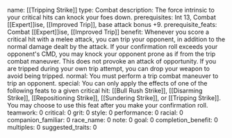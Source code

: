 name: [[Tripping Strike]]
type: Combat
description: The force intrinsic to your critical hits can knock your foes down.
prerequisites: Int 13, Combat [[Expert]]ise, [[Improved Trip]], base attack bonus +9.
prerequisite_feats: Combat [[Expert]]ise, [[Improved Trip]]
benefit: Whenever you score a critical hit with a melee attack, you can trip your opponent, in addition to the normal damage dealt by the attack. If your confirmation roll exceeds your opponent's CMD, you may knock your opponent prone as if from the trip combat maneuver. This does not provoke an attack of opportunity. If you are tripped during your own trip attempt, you can drop your weapon to avoid being tripped.
normal: You must perform a trip combat maneuver to trip an opponent.
special: You can only apply the effects of one of the following feats to a given critical hit: [[Bull Rush Strike]], [[Disarming Strike]], [[Repositioning Strike]], [[Sundering Strike]], or [[Tripping Strike]]. You may choose to use this feat after you make your confirmation roll.
teamwork: 0
critical: 0
grit: 0
style: 0
performance: 0
racial: 0
companion_familiar: 0
race_name: 0
note: 0
goal: 0
completion_benefit: 0
multiples: 0
suggested_traits: 0
